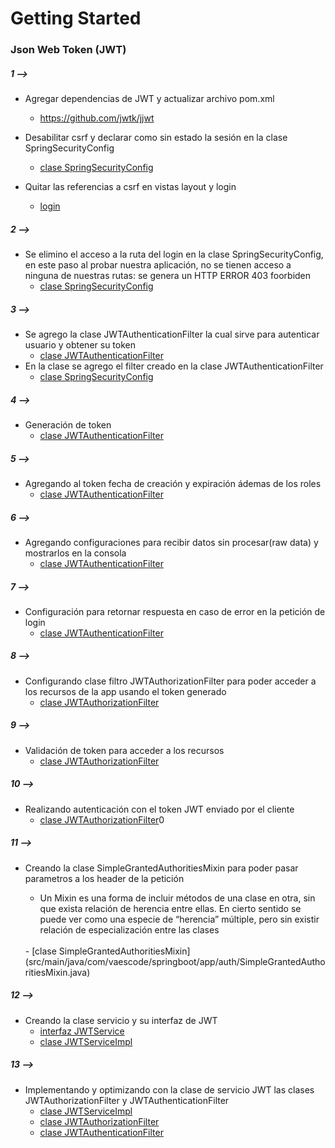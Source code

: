 # Getting Started

### Json Web Token (JWT)

##### 1 -->
- Agregar dependencias de JWT y actualizar archivo pom.xml
	- https://github.com/jwtk/jjwt
- Desabilitar csrf y declarar como sin estado la sesión en la clase SpringSecurityConfig
	- [clase SpringSecurityConfig](src/main/java/com/vaescode/springboot/app/SpringSecurityConfig.java)
	
- Quitar las referencias a csrf en vistas layout y login 
	- [login](src\main\resources\templates\layout\layout.html)
	
##### 2 -->
- Se elimino el acceso a la ruta del login en la clase SpringSecurityConfig, en este paso al probar nuestra aplicación, no se tienen acceso a ninguna de nuestras rutas: se genera un HTTP ERROR 403 foorbiden
	- [clase SpringSecurityConfig](src/main/java/com/vaescode/springboot/app/SpringSecurityConfig.java)
	
	
##### 3 -->
- Se agrego la clase JWTAuthenticationFilter la cual sirve para autenticar usuario y obtener su token
	- [clase JWTAuthenticationFilter](src/main/java/com/vaescode/springboot/app/auth/filter/JWTAuthenticationFilter.java)
- En la clase se agrego el filter creado en la clase JWTAuthenticationFilter
	- [clase SpringSecurityConfig](src/main/java/com/vaescode/springboot/app/SpringSecurityConfig.java)
	
##### 4 --> 
- Generación de token
	- [clase JWTAuthenticationFilter](src/main/java/com/vaescode/springboot/app/auth/filter/JWTAuthenticationFilter.java)

##### 5 --> 
- Agregando al token fecha de creación y expiración ádemas de los roles 
	- [clase JWTAuthenticationFilter](src/main/java/com/vaescode/springboot/app/auth/filter/JWTAuthenticationFilter.java)
	
##### 6 --> 
- Agregando configuraciones para recibir datos sin procesar(raw data) y mostrarlos en la consola
	- [clase JWTAuthenticationFilter](src/main/java/com/vaescode/springboot/app/auth/filter/JWTAuthenticationFilter.java)
	
##### 7 -->
- Configuración para retornar respuesta en caso de error en la petición de login 
	- [clase JWTAuthenticationFilter](src/main/java/com/vaescode/springboot/app/auth/filter/JWTAuthenticationFilter.java)

##### 8 -->
- Configurando clase filtro JWTAuthorizationFilter para poder acceder a los recursos de la app usando el token generado
	- [clase JWTAuthorizationFilter](src/main/java/com/vaescode/springboot/app/auth/filter/JWTAuthorizationFilter.java)
	
##### 9 -->
- Validación de token para acceder a los recursos
	- [clase JWTAuthorizationFilter](src/main/java/com/vaescode/springboot/app/auth/filter/JWTAuthorizationFilter.java)
	
##### 10 -->
- Realizando autenticación con el token JWT enviado por el cliente
	- [clase JWTAuthorizationFilter](src/main/java/com/vaescode/springboot/app/auth/filter/JWTAuthorizationFilter.java)0
	
##### 11 -->
- Creando la clase SimpleGrantedAuthoritiesMixin para poder pasar parametros a los header de la petición

	- Un Mixin es una forma de incluir métodos de una clase en otra, sin que exista relación de herencia entre ellas. En cierto sentido se puede ver como una especie de “herencia” múltiple, pero sin existir relación de especialización entre las clases
	<br/>
	- [clase SimpleGrantedAuthoritiesMixin](src/main/java/com/vaescode/springboot/app/auth/SimpleGrantedAuthoritiesMixin.java)

##### 12 -->
- Creando la clase servicio y su interfaz de JWT
	-  [interfaz JWTService](src/main/java/com/vaescode/springboot/app/auth/service/JWTService.java)
	-  [clase JWTServiceImpl](src/main/java/com/vaescode/springboot/app/auth/service/JWTServiceImpl.java)
	
##### 13 -->
- Implementando y optimizando con la clase de servicio JWT las clases JWTAuthorizationFilter y JWTAuthenticationFilter
	- [clase JWTServiceImpl](src/main/java/com/vaescode/springboot/app/auth/service/JWTServiceImpl.java) <br/>
	- [clase JWTAuthorizationFilter](src/main/java/com/vaescode/springboot/app/auth/filter/JWTAuthorizationFilter.java) <br/>
	- [clase JWTAuthenticationFilter](src/main/java/com/vaescode/springboot/app/auth/filter/JWTAuthenticationFilter.java) 
	